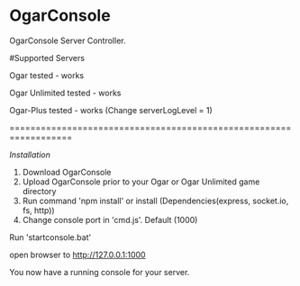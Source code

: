 # OgarConsole

OgarConsole Server Controller.

#Supported Servers

Ogar tested - works

Ogar Unlimited tested - works

Ogar-Plus tested - works (Change serverLogLevel = 1)


==================================================================

*Installation*

1. Download OgarConsole
2. Upload OgarConsole prior to your Ogar or Ogar Unlimited game directory
3. Run command 'npm install' or install (Dependencies(express, socket.io, fs, http))
4. Change console port in 'cmd.js'. Default (1000)

Run 'startconsole.bat'

open browser to http://127.0.0.1:1000

You now have a running console for your server.
